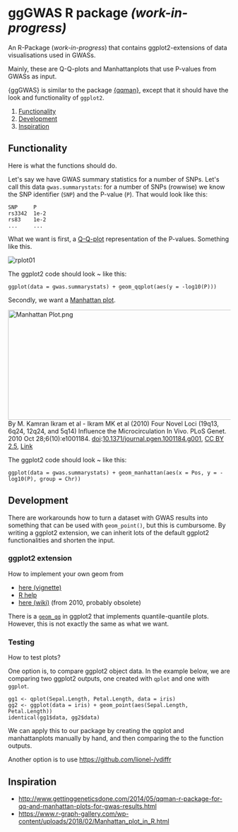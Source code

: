 # ggGWAS R package *(work-in-progress)*

An R-Package (*work-in-progress*) that contains ggplot2-extensions of data visualisations used in GWASs. 

Mainly, these are Q-Q-plots and Manhattanplots that use P-values from GWASs as input. 

{ggGWAS} is similar to the package [{qqman}](http://www.gettinggeneticsdone.com/2014/05/qqman-r-package-for-qq-and-manhattan-plots-for-gwas-results.html), except that it should have the look and functionality of `ggplot2`.

1. [Functionality](#functionality)
2. [Development](#development)
3. [Inspiration](#inspiration)


## Functionality

Here is what the functions should do. 

Let's say we have GWAS summary statistics for a number of SNPs. Let's call this data `gwas.summarystats`: for a number of SNPs (rowwise) we know the SNP identifier (`SNP`) and the P-value (`P`). That would look like this:

```
SNP     P
rs3342  1e-2
rs83    1e-2
...     ...
```

What we want is first, a [Q-Q-plot](https://en.wikipedia.org/wiki/Q%E2%80%93Q_plot) representation of the P-values. Something like this. 

![rplot01](https://user-images.githubusercontent.com/4454726/47022176-323fb600-d15d-11e8-892b-152816ce9574.png)

The ggplot2 code should look ~ like this:

`ggplot(data = gwas.summarystats) + geom_qqplot(aes(y = -log10(P)))`
 
Secondly, we want a [Manhattan plot](https://en.wikipedia.org/wiki/Manhattan_plot).

<p><a href="https://commons.wikimedia.org/wiki/File:Manhattan_Plot.png#/media/File:Manhattan_Plot.png"><img src="https://upload.wikimedia.org/wikipedia/commons/1/12/Manhattan_Plot.png" alt="Manhattan Plot.png" width="640" height="249"></a><br>By M. Kamran Ikram et al - Ikram MK et al (2010) Four Novel Loci (19q13, 6q24, 12q24, and 5q14) Influence the Microcirculation In Vivo. PLoS Genet. 2010 Oct 28;6(10):e1001184. <a href="https://en.wikipedia.org/wiki/Digital_object_identifier" class="extiw" title="w:Digital object identifier">doi</a>:<a rel="nofollow" class="external text" href="https://doi.org/10.1371%2Fjournal.pgen.1001184.g001">10.1371/journal.pgen.1001184.g001</a>, <a href="https://creativecommons.org/licenses/by/2.5" title="Creative Commons Attribution 2.5">CC BY 2.5</a>, <a href="https://commons.wikimedia.org/w/index.php?curid=18056138">Link</a></p>

The ggplot2 code should look ~ like this:

`ggplot(data = gwas.summarystats) + geom_manhattan(aes(x = Pos, y = -log10(P), group = Chr))`


## Development 

There are workarounds how to turn a dataset with GWAS results into something that can be used with `geom_point()`, but this is cumbursome. By writing a ggplot2 extension, we can inherit lots of the default ggplot2 functionalities and shorten the input. 

### ggplot2 extension

How to implement your own geom from 
- [here (vignette)](https://ggplot2.tidyverse.org/articles/extending-ggplot2.html#creating-a-new-geom)
- [R help](https://www.rdocumentation.org/packages/ggplot2/versions/3.0.0/topics/ggplot2-ggproto)
- [here (wiki)](https://github.com/tidyverse/ggplot2/wiki/Creating-a-new-geom) (from 2010, probably obsolete)

There is a [`geom_qq`](https://ggplot2.tidyverse.org/reference/geom_qq.html) in ggplot2 that implements quantile-quantile plots. However, this is not exactly the same as what we want. 

### Testing

How to test plots? 

One option is, to compare ggplot2 object data. In the example below, we are comparing two ggplot2 outputs, one created with `qplot` and one with `ggplot`. 

```
gg1 <- qplot(Sepal.Length, Petal.Length, data = iris)
gg2 <- ggplot(data = iris) + geom_point(aes(Sepal.Length, Petal.Length))
identical(gg1$data, gg2$data)
```
We can apply this to our package by creating the qqplot and manhattanplots manually by hand, and then comparing the to the function outputs.

Another option is to use https://github.com/lionel-/vdiffr

## Inspiration

- http://www.gettinggeneticsdone.com/2014/05/qqman-r-package-for-qq-and-manhattan-plots-for-gwas-results.html
- https://www.r-graph-gallery.com/wp-content/uploads/2018/02/Manhattan_plot_in_R.html

